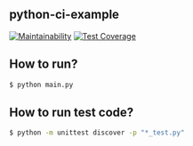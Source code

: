 ## python-ci-example

[![Maintainability](https://api.codeclimate.com/v1/badges/ebd9a35059133a507a1b/maintainability)](https://codeclimate.com/github/seonghtun/python-ci-example/maintainability) [![Test Coverage](https://api.codeclimate.com/v1/badges/ebd9a35059133a507a1b/test_coverage)](https://codeclimate.com/github/seonghtun/python-ci-example/test_coverage)

## How to run?

```sh
$ python main.py
```

## How to run test code?

```bash
$ python -m unittest discover -p "*_test.py"
```